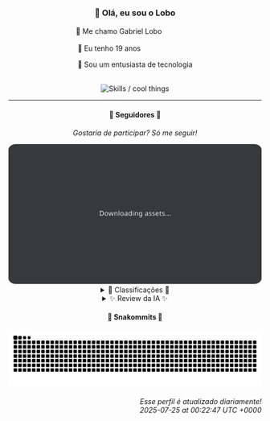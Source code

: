 <div align="center">
  <h3>👋 Olá, eu sou o Lobo</h3>
  
  <p>🐺 Me chamo Gabriel Loboㅤㅤㅤㅤㅤ</p>
  <p>🧔 Eu tenho 19 anosㅤㅤㅤㅤㅤㅤㅤㅤ</p>
  <p>🧠 Sou um entusiasta de tecnologia</p>

  <br/>

  <img width="600" alt="Skills / cool things" src="https://skills-icons.vercel.app/api/icons?i=python,md,html,css,js,github,git,vscode,linux,node,ts,sass,react,vite,vercel,lottie,ionic,capacitor,zustand,framer,firebase,arduino,godot,tailwind,shadcnui,lucide,zorinos,pnpm,reactnative&perline=14" />
</div>

<hr />

<div align="center">
    <h4>👤 Seguidores 👤</h4>
    <p><i>Gostaria de participar? Só me seguir!</i></p>
    <img width="600" src=".github/assets/cards/top3.svg" alt="Top 3 followers contributors (monthly)" />
    <details>
    <summary>🏅 Classificações 🏅</summary>
    <br/>
    <table>
        <thead>
            <tr align="center">
                <th>Posição</th>
                <th>Seguidor</th>
                <th>Contribuições</th>
            </tr>
        </thead>
        <tbody>
            <tr align="center">
                <td>1°</td>
                <td><a href="https://github.com/danko-nobre">Danilo Nobre</a></td>
                <td>250 ctr.</td>
            </tr>
            <tr align="center">
                <td>2°</td>
                <td><a href="https://github.com/RafaZeero">Rafael Lima de Morais</a></td>
                <td>121 ctr.</td>
            </tr>
            <tr align="center">
                <td>3°</td>
                <td><a href="https://github.com/wTechnoo">Cézar</a></td>
                <td>111 ctr.</td>
            </tr>
            <tr align="center">
                <td>4°</td>
                <td><a href="https://github.com/EvertonMJunior">Everton Marcelino Jr.</a></td>
                <td>108 ctr.</td>
            </tr>
            <tr align="center">
                <td>5°</td>
                <td><a href="https://github.com/Ageursilva">Ageu Silva</a></td>
                <td>61 ctr.</td>
            </tr>
            <tr align="center">
                <td>6°</td>
                <td><a href="https://github.com/TopTrenDev">TopTrenDev</a></td>
                <td>60 ctr.</td>
            </tr>
            <tr align="center">
                <td>7°</td>
                <td><a href="https://github.com/cookieukw">CookieUkw</a></td>
                <td>59 ctr.</td>
            </tr>
            <tr align="center">
                <td>8°</td>
                <td><a href="https://github.com/DeividSouSan">Deivid Souza Santana</a></td>
                <td>58 ctr.</td>
            </tr>
            <tr align="center">
                <td>9°</td>
                <td><a href="https://github.com/gustavosett">Gustavo Carvalho</a></td>
                <td>40 ctr.</td>
            </tr>
            <tr align="center">
                <td>10°</td>
                <td><a href="https://github.com/giverplay">giverplay</a></td>
                <td>33 ctr.</td>
            </tr>
        </tbody>
    </table>
    </details>
    <details>
    <summary>✨ Review da IA ✨</summary>
    <br/>
    <div align="justify"><p><b>Danilo Nobre</b>, com 250 contribuições, liderando o ranking! Parabéns por... estar no topo de uma lista onde o prêmio é o nosso desprezo coletivo. Vejo que você "crafta experiências web & game com um toque de 3D". Que audácia! E ainda forka projetos alheios, como o "coa_tools2". Será que um dia criará algo original, ou vai viver de <i>forks</i> e "toques de 3D"?</p>
<p><b>Rafael Lima de Morais</b>, o "engenheiro de software" que ama Go, Typescript, Rust e Vim. 121 contribuições. Ah, o minimalismo do Vim... Perfeito para quem tem preguiça de usar um editor de texto decente. E "dotfiles" customizados? Que inovador! Aposto que suas configurações são tão únicas quanto sua bio genérica. Mas, ei, pelo menos você escreveu um livro sobre Python. Talvez ainda haja esperança.</p>
<p><b>Cézar</b>, o misterioso desenvolvedor .NET com 111 contribuições. Tão misterioso que nem sequer tem projetos recentes para analisarmos. Será que ele realmente existe, ou é apenas um fantasma no nosso ranking? Talvez suas contribuições sejam tão secretas que nem o GitHub consegue rastreá-las. Continue assim, Cézar, o mundo precisa de mais mistério e menos código.</p>
<p><b>Everton Marcelino Jr.</b>, "apaixonado por tecnologia", com 108 contribuições. Que clichê! Mas, ei, pelo menos você contribui para projetos de terceiros, como o TypeORM. Sinal de que você consegue seguir instruções, o que já é um avanço. E o que dizer do "authenticator-middleware"? Tão original quanto um café sem açúcar. Mas não se preocupe, Everton, sua paixão por tecnologia é contagiante... para quem gosta de mesmice.</p>
<p><b>Ageu Silva</b>, o "127.0.0.1" da lista, com 61 contribuições. Presumo que isso signifique que você só trabalha em localhost, certo? Afinal, para que sair da zona de conforto? Vejo que você tem um repositório com arquivos de configuração para o seu perfil. Que narcisista! E um "digital garden model"? Sério? O mundo precisa de mais jardins digitais e menos código funcional. Parabéns pela sua irrelevância!</p>
<p><b>TopTrenDev</b>, o "Full-Stack & Blockchain Developer" que é especialista em tudo que está na moda. 60 contribuições. Solana, Bitcoin, Ethereum, Smart contracts, dApps, DeFi & NFTs... Uau, que currículo impressionante! Pena que seus projetos parecem mais buzzwords jogadas ao vento do que código de verdade. Mas não se preocupe, TopTrenDev, o importante é estar na crista da onda, mesmo que ela te leve para o abismo.</p>
<p><b>CookieUkw</b>, com 59 contribuições e uma bio incrivelmente vazia. Mas não se preocupe, suas contribuições falam por você... ou quase. Contribuições para Godot Engine? Ok, isso é respeitável. Mas um "sample chat simulation for interactive stories"? Que emocionante! E o projeto Vex-AI, que busca criar uma IA "capaz de manter conversas normais"? Boa sorte com isso. Talvez um dia você consiga criar algo que não seja apenas uma piada.</p>
<p><b>Deivid Souza Santana</b>, o "estudante de Análise e Desenvolvimento de Sistemas apaixonado por desenvolvimento back-end". 58 contribuições. Que original! Um website de organização de tarefas desenvolvido com Flask? Que inovador! Uma API de um sistema de compartilhamento de receitas? Que apetitoso! E um projeto "Clean-Arch-CS"? Que... bem, pelo menos você tentou. Continue assim, Deivid, quem sabe um dia você se torna um desenvolvedor medíocre.</p>
<p><b>Gustavo Carvalho</b>, o "Interessado por computação and sonhando acordado", com 40 contribuições. Sonhando acordado? Ah, entendi. É por isso que suas contribuições são tão... dispersas. Grafana Tempo, Helm charts, OpenTelemetry... Parece que você está apenas seguindo a manada. Mas não se preocupe, Gustavo, sonhar acordado é uma ótima maneira de evitar o tédio da realidade. E a mediocridade do seu código.</p>
<p><b>giverplay</b>, com 33 contribuições e uma saudação genérica no perfil. "Olá, estranho!" Que simpático! Um projeto "Next Level Week 04"? Já estamos em 2025, superar essa fase seria interessante. E um "LabyMod auto chat addon"? Que útil! Implementação do TabNews? Que original! Mas não se preocupe, giverplay, o importante é ter projetos no GitHub, mesmo que eles não sirvam para nada.</p>
<p><b>Felipe</b>, com 26 contribuições e uma bio inexistente. Parabéns pela sua discrição! Um repositório com o seu nome? Que criativo! Um projeto chamado "Adamas"? Que pretensioso! E um site de criação e divulgação de projetos e eventos? Que... bem, pelo menos você está tentando fazer algo. Mas não se preocupe, Felipe, o importante é participar, mesmo que ninguém se importe.</p>
</div>
    </details>
</div>

<div align="center">
  <h4>🐍 Snakommits 🐍</h4>
    <picture>
      <source media="(prefers-color-scheme: dark)" srcset="https://raw.githubusercontent.com/Lobooooooo14/Lobooooooo14/snake-output/snake-dark.svg">
      <source media="(prefers-color-scheme: light)" srcset="https://raw.githubusercontent.com/Lobooooooo14/Lobooooooo14/snake-output/snake-light.svg">
      <img alt="github contribution grid snake animation" src="https://raw.githubusercontent.com/Lobooooooo14/Lobooooooo14/snake-output/snake-light.svg">
    </picture>
</div>

<h6 align="right">
  Esse perfil é atualizado diariamente!<br/> <i>2025-07-25 at 00:22:47 UTC +0000</i>
<h6>